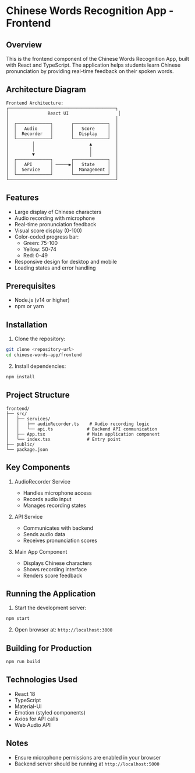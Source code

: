 # Chinese Words Recognition App - Frontend

## Overview
This is the frontend component of the Chinese Words Recognition App, built with React and TypeScript. The application helps students learn Chinese pronunciation by providing real-time feedback on their spoken words.

## Architecture Diagram

```
Frontend Architecture:
┌─────────────────────────────────────────┐
│               React UI                   │
│                                         │
│  ┌─────────────┐       ┌─────────────┐  │
│  │   Audio     │       │   Score     │  │
│  │  Recorder   │       │  Display    │  │
│  └─────────────┘       └─────────────┘  │
│         │                     ▲         │
│         │                     │         │
│         ▼                     │         │
│  ┌─────────────┐       ┌─────────────┐  │
│  │   API       │ ─────▶│   State     │  │
│  │  Service    │       │  Management │  │
│  └─────────────┘       └─────────────┘  │
└─────────────────────────────────────────┘
```

## Features
- Large display of Chinese characters
- Audio recording with microphone
- Real-time pronunciation feedback
- Visual score display (0-100)
- Color-coded progress bar:
  - Green: 75-100
  - Yellow: 50-74
  - Red: 0-49
- Responsive design for desktop and mobile
- Loading states and error handling

## Prerequisites
- Node.js (v14 or higher)
- npm or yarn

## Installation

1. Clone the repository:
```bash
git clone <repository-url>
cd chinese-words-app/frontend
```

2. Install dependencies:
```bash
npm install
```

## Project Structure
```
frontend/
├── src/
│   ├── services/
│   │   ├── audioRecorder.ts    # Audio recording logic
│   │   └── api.ts             # Backend API communication
│   ├── App.tsx                # Main application component
│   └── index.tsx              # Entry point
├── public/
└── package.json
```

## Key Components
1. AudioRecorder Service
   - Handles microphone access
   - Records audio input
   - Manages recording states

2. API Service
   - Communicates with backend
   - Sends audio data
   - Receives pronunciation scores

3. Main App Component
   - Displays Chinese characters
   - Shows recording interface
   - Renders score feedback

## Running the Application

1. Start the development server:
```bash
npm start
```

2. Open browser at: `http://localhost:3000`

## Building for Production
```bash
npm run build
```

## Technologies Used
- React 18
- TypeScript
- Material-UI
- Emotion (styled components)
- Axios for API calls
- Web Audio API

## Notes
- Ensure microphone permissions are enabled in your browser
- Backend server should be running at `http://localhost:5000`






